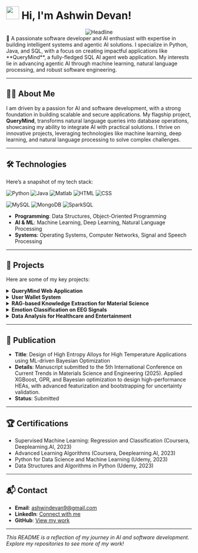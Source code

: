 # <h1 align="left"> <img src="https://media.giphy.com/media/hvRJCLFzcasrR4ia7z/giphy.gif" width="35"> Hi, I'm Ashwin Devan!</h1>

<!----Tag line------>
<div align="center">
    <img src="https://readme-typing-svg.demolab.com?font=Fira+Code&size=32&pause=1000&color=6FDA44&center=true&vCenter=true&width=600&height=50&lines=Software+Developer;Building+LLM-based+Agentic+Systems;Computer+Science+(AI)+Graduate;Agentic+AI;Machine+Learning+Enthusiast;Building+Different" alt="Headline" />
</div>
👋 A passionate software developer and AI enthusiast with expertise in building intelligent systems and agentic AI solutions. I specialize in Python, Java, and SQL, with a focus on creating impactful applications like **QueryMind**, a fully-fledged SQL AI agent web application. My interests lie in advancing agentic AI through machine learning, natural language processing, and robust software engineering.

---

## 🧑‍💻 About Me

I am driven by a passion for AI and software development, with a strong foundation in building scalable and secure applications. My flagship project, **QueryMind**, transforms natural language queries into database operations, showcasing my ability to integrate AI with practical solutions. I thrive on innovative projects, leveraging technologies like machine learning, deep learning, and natural language processing to solve complex challenges.

---

## 🛠️ Technologies

Here’s a snapshot of my tech stack:

![Python](https://img.shields.io/badge/Python-3776AB?style=flat&logo=python&logoColor=white)
![Java](https://img.shields.io/badge/Java-007396?style=flat&logo=java&logoColor=white)
![Matlab](https://img.shields.io/badge/Matlab-AE2A2A?style=flat&logo=matlab&logoColor=white)
![HTML](https://img.shields.io/badge/HTML5-E34F26?style=flat&logo=html5&logoColor=white)
![CSS](https://img.shields.io/badge/CSS3-1572B6?style=flat&logo=css3&logoColor=white)

![MySQL](https://img.shields.io/badge/MySQL-4479A1?style=flat&logo=mysql&logoColor=white)
![MongoDB](https://img.shields.io/badge/MongoDB-47A248?style=flat&logo=mongodb&logoColor=white)
![SparkSQL](https://img.shields.io/badge/SparkSQL-E25A1C?style=flat&logo=apachespark&logoColor=white)

- **Programming**: Data Structures, Object-Oriented Programming
- **AI & ML**: Machine Learning, Deep Learning, Natural Language Processing
- **Systems**: Operating Systems, Computer Networks, Signal and Speech Processing

---

## 🚀 Projects

Here are some of my key projects:

<details>
<summary><strong>QueryMind Web Application</strong></summary>

- **Description**: A Streamlit-based web interface for interacting with SQLite databases using natural language queries. Features include user authentication, chat session management, and a neon-themed UI with a cyberpunk aesthetic.
- **Tech Stack**: Python, Streamlit, SQLite, LangChain, bcrypt, CSS
</details>

<details>
<summary><strong>User Wallet System</strong></summary>

- **Description**: A secure user wallet application utilizing blockchain technology and data structures for robust cryptography. Implements SHA-256 for password hashing and features a user-friendly web interface for secure transactions.
- **Tech Stack**: Python, Flask, HTML, CSS, MySQL, DSA
</details>

<details>
<summary><strong>RAG-based Knowledge Extraction for Material Science</strong></summary>

- **Description**: Developed a domain-specific Retrieval-Augmented Generation model using MatSciBERT and LLaMA 3.1 for precise knowledge retrieval in material science, with a chatbot interface for seamless access to insights.
- **Tech Stack**: Python, Transformers, MatSciBERT, LLaMA 3.1
</details>

<details>
<summary><strong>Emotion Classification on EEG Signals</strong></summary>

- **Description**: Built a 7-emotion classifier using the EMO-DB dataset, achieving 93% accuracy with Variational Mode Decomposition and PyTorch-based deep learning models.
- **Tech Stack**: Python, PyTorch, Matlab
</details>

<details>
<summary><strong>Data Analysis for Healthcare and Entertainment</strong></summary>

- **Description**: Structured complex healthcare datasets and analyzed MovieLens data using SparkSQL and Scala, extracting actionable insights with visualizations.
- **Tech Stack**: MySQL, SparkSQL, Scala, Python
</details>

---

## 📝 Publication

- **Title**: Design of High Entropy Alloys for High Temperature Applications using ML-driven Bayesian Optimization
- **Details**: Manuscript submitted to the 5th International Conference on Current Trends in Materials Science and Engineering (2025). Applied XGBoost, GPR, and Bayesian optimization to design high-performance HEAs, with advanced featurization and bootstrapping for uncertainty validation.
- **Status**: Submitted

---

## 🏆 Certifications

- Supervised Machine Learning: Regression and Classification (Coursera, Deeplearning.AI, 2023)
- Advanced Learning Algorithms (Coursera, Deeplearning.AI, 2023)
- Python for Data Science and Machine Learning (Udemy, 2023)
- Data Structures and Algorithms in Python (Udemy, 2023)

---

## 📬 Contact

- **Email**: [ashwindevan9@gmail.com](mailto:ashwindevan9@gmail.com)
- **LinkedIn**: [Connect with me](https://www.linkedin.com/in/your-linkedin)
- **GitHub**: [View my work](https://github.com/your-github)

---

*This README is a reflection of my journey in AI and software development. Explore my repositories to see more of my work!*
